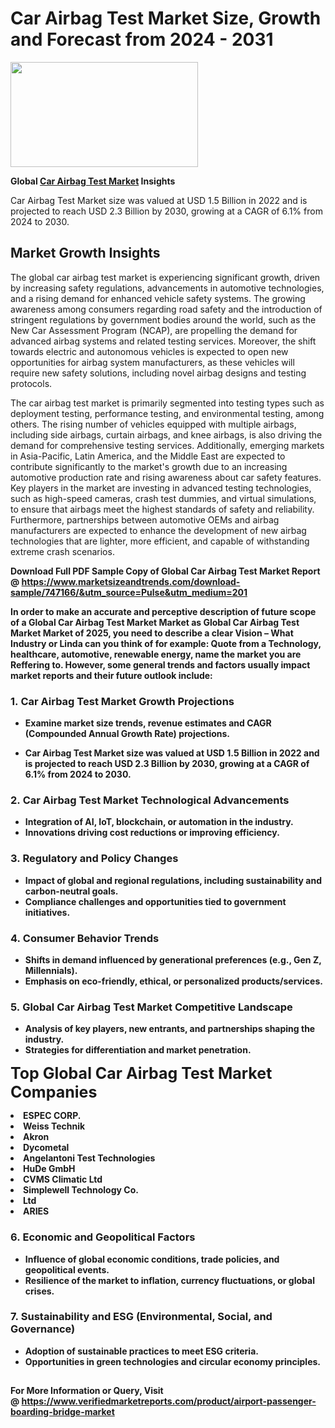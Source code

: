 <H1>Car Airbag Test Market Size, Growth and Forecast from 2024 - 2031</H1><img class="aligncenter size-medium wp-image-584254" src="https://thirdeyenews.in/wp-content/uploads/2024/09/Global-Market-Research-300x168.jpeg" alt="" width="300" height="168" /><p><strong>Global&nbsp;<a href="https://www.marketsizeandtrends.com/download-sample/747166/&amp;utm_source=Pulse&amp;utm_medium=201">Car Airbag Test Market</a> Insights</strong></p><p>Car Airbag Test Market size was valued at USD 1.5 Billion in 2022 and is projected to reach USD 2.3 Billion by 2030, growing at a CAGR of 6.1% from 2024 to 2030.</p><p><h2>Market Growth Insights</h2> <p>The global car airbag test market is experiencing significant growth, driven by increasing safety regulations, advancements in automotive technologies, and a rising demand for enhanced vehicle safety systems. The growing awareness among consumers regarding road safety and the introduction of stringent regulations by government bodies around the world, such as the New Car Assessment Program (NCAP), are propelling the demand for advanced airbag systems and related testing services. Moreover, the shift towards electric and autonomous vehicles is expected to open new opportunities for airbag system manufacturers, as these vehicles will require new safety solutions, including novel airbag designs and testing protocols.</p> <p><strong></strong></p> <p>The car airbag test market is primarily segmented into testing types such as deployment testing, performance testing, and environmental testing, among others. The rising number of vehicles equipped with multiple airbags, including side airbags, curtain airbags, and knee airbags, is also driving the demand for comprehensive testing services. Additionally, emerging markets in Asia-Pacific, Latin America, and the Middle East are expected to contribute significantly to the market's growth due to an increasing automotive production rate and rising awareness about car safety features. Key players in the market are investing in advanced testing technologies, such as high-speed cameras, crash test dummies, and virtual simulations, to ensure that airbags meet the highest standards of safety and reliability. Furthermore, partnerships between automotive OEMs and airbag manufacturers are expected to enhance the development of new airbag technologies that are lighter, more efficient, and capable of withstanding extreme crash scenarios.</p> <p><strong></p><p><span class=""><strong>Download Full PDF Sample Copy of Global Car Airbag Test Market Report</strong> @ <a href="https://www.marketsizeandtrends.com/download-sample/747166/&amp;utm_source=Pulse&amp;utm_medium=201" target="_blank">https://www.marketsizeandtrends.com/download-sample/747166/&amp;utm_source=Pulse&amp;utm_medium=201</a></span></p><p>In order to make an accurate and perceptive description of future scope of a Global&nbsp;Car Airbag Test Market Market as Global&nbsp;Car Airbag Test Market Market of 2025, you need to describe a clear Vision &ndash; What Industry or Linda can you think of for example: Quote from a Technology, healthcare, automotive, renewable energy, name the market you are Reffering to. However, some general trends and factors usually impact market reports and their future outlook include:</p><h3>1.&nbsp;<strong>Car Airbag Test Market Growth Projections</strong></h3><ul><li>Examine market size trends, revenue estimates and CAGR (Compounded Annual Growth Rate) projections.</li><li><p>Car Airbag Test Market size was valued at USD 1.5 Billion in 2022 and is projected to reach USD 2.3 Billion by 2030, growing at a CAGR of 6.1% from 2024 to 2030.</p></li></ul><h3>2.&nbsp;<strong>Car Airbag Test Market Technological Advancements</strong></h3><ul><li>Integration of AI, IoT, blockchain, or automation in the industry.</li><li>Innovations driving cost reductions or improving efficiency.</li></ul><h3>3.&nbsp;<strong>Regulatory and Policy Changes</strong></h3><ul><li>Impact of global and regional regulations, including sustainability and carbon-neutral goals.</li><li>Compliance challenges and opportunities tied to government initiatives.</li></ul><h3>4.&nbsp;<strong>Consumer Behavior Trends</strong></h3><ul><li>Shifts in demand influenced by generational preferences (e.g., Gen Z, Millennials).</li><li>Emphasis on eco-friendly, ethical, or personalized products/services.</li></ul><h3>5.&nbsp;<strong>Global Car Airbag Test Market Competitive Landscape</strong></h3><ul><li>Analysis of key players, new entrants, and partnerships shaping the industry.</li><li>Strategies for differentiation and market penetration.</li></ul><p data-pm-slice="1 1 []"><span style="color: inherit; font-family: inherit; font-size: 25px;">Top Global Car Airbag Test Market Companies</span></p><div class="" data-test-id=""><p><li>ESPEC CORP.</li><li> Weiss Technik</li><li> Akron</li><li> Dycometal</li><li> Angelantoni Test Technologies</li><li> HuDe GmbH</li><li> CVMS Climatic Ltd</li><li> Simplewell Technology Co.</li><li>Ltd</li><li> ARIES</li></p></div><h3>6.&nbsp;<strong>Economic and Geopolitical Factors</strong></h3><ul><li>Influence of global economic conditions, trade policies, and geopolitical events.</li><li>Resilience of the market to inflation, currency fluctuations, or global crises.</li></ul><h3>7.&nbsp;<strong>Sustainability and ESG (Environmental, Social, and Governance)</strong></h3><ul><li>Adoption of sustainable practices to meet ESG criteria.</li><li>Opportunities in green technologies and circular economy principles.</li></ul><h2><strong style="font-size: 14px;">For More Information or Query, Visit @&nbsp;</strong><a style="background-color: #ffffff; font-size: 14px;" href="https://www.marketsizeandtrends.com/report/car-airbag-test-market/" target="_blank">https://www.verifiedmarketreports.com/product/airport-passenger-boarding-bridge-market</a></h2>
